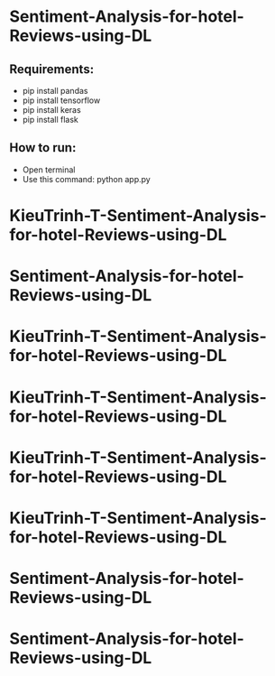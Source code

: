 # Sentiment-Analysis-for-hotel-Reviews-using-DL
## Requirements:
 - pip install pandas
 - pip install tensorflow 
 - pip install keras
 - pip install flask
## How to run:
- Open terminal
- Use this command: python app.py
# KieuTrinh-T-Sentiment-Analysis-for-hotel-Reviews-using-DL
# Sentiment-Analysis-for-hotel-Reviews-using-DL
# KieuTrinh-T-Sentiment-Analysis-for-hotel-Reviews-using-DL
# KieuTrinh-T-Sentiment-Analysis-for-hotel-Reviews-using-DL
# KieuTrinh-T-Sentiment-Analysis-for-hotel-Reviews-using-DL
# KieuTrinh-T-Sentiment-Analysis-for-hotel-Reviews-using-DL
# Sentiment-Analysis-for-hotel-Reviews-using-DL
# Sentiment-Analysis-for-hotel-Reviews-using-DL
